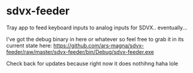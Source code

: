 # sdvx-feeder

Tray app to feed keyboard inputs to analog inputs for SDVX.. eventually...

I've got the debug binary in here or whatever so feel free to grab it in its current state here: https://github.com/ars-magna/sdvx-feeder/raw/master/sdvx-feeder/bin/Debug/sdvx-feeder.exe

Check back for updates because right now it does nothihng haha lole
